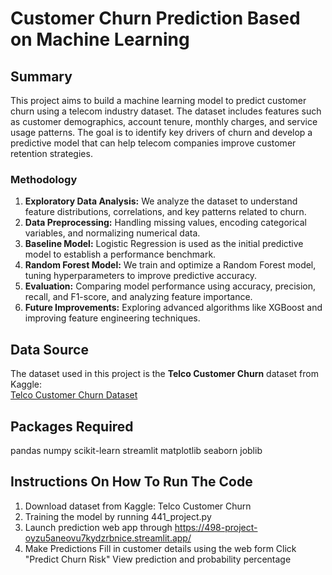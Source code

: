 # Customer Churn Prediction Based on Machine Learning

## Summary
This project aims to build a machine learning model to predict customer churn using a telecom industry dataset. The dataset includes features such as customer demographics, account tenure, monthly charges, and service usage patterns. The goal is to identify key drivers of churn and develop a predictive model that can help telecom companies improve customer retention strategies.

### Methodology
1. **Exploratory Data Analysis:** We analyze the dataset to understand feature distributions, correlations, and key patterns related to churn.
2. **Data Preprocessing:** Handling missing values, encoding categorical variables, and normalizing numerical data.
3. **Baseline Model:** Logistic Regression is used as the initial predictive model to establish a performance benchmark.
4. **Random Forest Model:** We train and optimize a Random Forest model, tuning hyperparameters to improve predictive accuracy.
5. **Evaluation:** Comparing model performance using accuracy, precision, recall, and F1-score, and analyzing feature importance.
6. **Future Improvements:** Exploring advanced algorithms like XGBoost and improving feature engineering techniques.

## Data Source
The dataset used in this project is the **Telco Customer Churn** dataset from Kaggle:  
[Telco Customer Churn Dataset](https://www.kaggle.com/datasets/blastchar/telco-customer-churn)

## Packages Required
pandas
numpy
scikit-learn
streamlit
matplotlib
seaborn
joblib

## Instructions On How To Run The Code
1. Download dataset from Kaggle: Telco Customer Churn
2. Training the model by running 441_project.py
3. Launch prediction web app through https://498-project-oyzu5aneovu7kydzrbnice.streamlit.app/
4. Make Predictions
    Fill in customer details using the web form
    Click "Predict Churn Risk"
    View prediction and probability percentage
